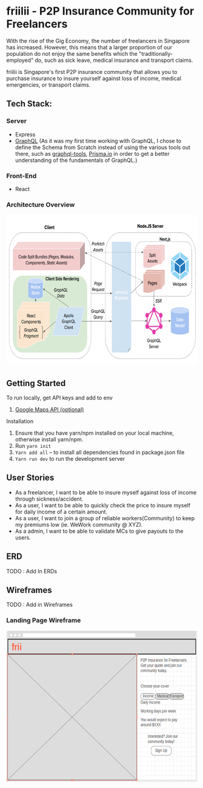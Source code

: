 # friilii - P2P Insurance Community for Freelancers
With the rise of the Gig Economy, the number of freelancers in Singapore has increased. However, this means that a larger proportion of our population do not enjoy the same benefits which the "traditionally-employed" do, such as sick leave, medical insurance and transport claims.

friilii is Singapore's first P2P insurance community that allows you to purchase insurance to insure yourself against loss of income, medical emergencies, or transport claims.

## Tech Stack:
### Server
- Express
- [GraphQL](https://graphql.org/) (As it was my first time working with GraphQL, I chose to define the Schema from Scratch instead of using the various tools out there, such as [graphql-tools](https://github.com/apollographql/graphql-tools), [Prisma.io](https://www.prisma.io) in order to get a better understanding of the fundamentals of GraphQL.)

### Front-End
- React

### Architecture Overview
<p align="center">
  <img alt="Architecure Overview" width="auto" height="400px" src="planning/Architecture-overview.png" />
</p>

## Getting Started
To run locally, get API keys and add to env
1. [Google Maps API (optional)](https://developers.google.com/maps/documentation/static-maps/intro)

Installation
1.	Ensure that you have yarn/npm installed on your local machine, otherwise install yarn/npm.
2.	Run `yarn init`
3.  `Yarn add all` – to install all dependencies found in package.json file
4.  `Yarn run dev` to run the development server

## User Stories
- As a freelancer, I want to be able to insure myself against loss of income through sickness/accident.
- As a user, I want to be able to quickly check the price to insure myself for daily income of a certain amount.
- As a user, I want to join a group of reliable workers(Community) to keep my premiums low (ie. WeWork community @ XYZ).
- As a admin, I want to be able to validate MCs to give payouts to the users.

## ERD
TODO : Add In ERDs 

## Wireframes
TODO : Add in Wireframes
### Landing Page Wireframe
<p align="center">
  <img alt="Landing Page Wireframe" width="auto" height="400px" src="planning/Wireframe-Landing.png" />
</p>